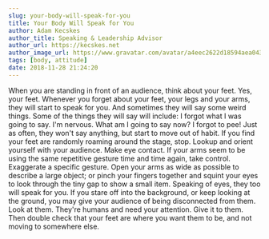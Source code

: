 ```yaml
---
slug: your-body-will-speak-for-you 
title: Your Body Will Speak for You
author: Adam Kecskes
author_title: Speaking & Leadership Advisor 
author_url: https://kecskes.net
author_image_url: https://www.gravatar.com/avatar/a4eec2622d18594aea04310ae3ec577c
tags: [body, attitude]
date: 2018-11-28 21:24:20
---
```


When you are standing in front of an audience, think about your feet. Yes, your feet. Whenever you forget about your feet, your legs and your arms, they will start to speak for you. And sometimes they will say some weird things. Some of the things they will say will include: I forgot what I was going to say. I'm nervous. What am I going to say now? I forgot to pee! Just as often, they won't say anything, but start to move out of habit. If you find your feet are randomly roaming around the stage, stop. Lookup and orient yourself with your audience. Make eye contact. If your arms seem to be using the same repetitive gesture time and time again, take control. Exaggerate a specific gesture. Open your arms as wide as possible to describe a large object; or pinch your fingers together and squint your eyes to look through the tiny gap to show a small item. Speaking of eyes, they too will speak for you. If you stare off into the background, or keep looking at the ground, you may give your audience of being disconnected from them. Look at them. They're humans and need your attention. Give it to them. Then double check that your feet are where you want them to be, and not moving to somewhere else.